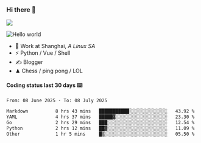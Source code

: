 ### Hi there 👋
![](https://komarev.com/ghpvc/?username=Xuhandsome)


<img src="https://github-readme-stats.vercel.app/api?username=XuHandsome&show_icons=true&theme=merko" alt="Hello world">

<br/>

- 🍻  Work at Shanghai, _A Linux SA_
- ⚡  Python / Vue / Shell
- ✍️  Blogger
- ♟  Chess / ping pong / LOL

#### Coding status last 30 days ⌨️

<!--START_SECTION:waka-->

```txt
From: 08 June 2025 - To: 08 July 2025

Markdown          8 hrs 43 mins   ███████████░░░░░░░░░░░░░░   43.92 %
YAML              4 hrs 37 mins   █████▓░░░░░░░░░░░░░░░░░░░   23.30 %
Go                2 hrs 29 mins   ███░░░░░░░░░░░░░░░░░░░░░░   12.54 %
Python            2 hrs 12 mins   ██▓░░░░░░░░░░░░░░░░░░░░░░   11.09 %
Other             1 hr 5 mins     █▒░░░░░░░░░░░░░░░░░░░░░░░   05.50 %
```

<!--END_SECTION:waka-->
